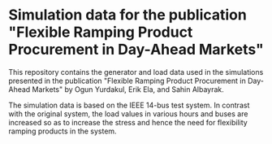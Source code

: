# Simulation data for the publication "Flexible Ramping Product Procurement in Day-Ahead Markets"
This repository contains the generator and load data used in the simulations presented in the publication "Flexible Ramping Product Procurement
in Day-Ahead Markets" by Ogun Yurdakul, Erik Ela, and Sahin Albayrak.  

The simulation data is based on the IEEE 14-bus test system. In contrast with the original system, the load values in various hours and buses are increased  so as to increase the stress and hence the need for flexibility ramping products in the system.
